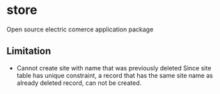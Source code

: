 store
=====

Open source electric comerce application package

Limitation
----------

* Cannot create site with name that was previously deleted
  Since site table has unique constraint, a record that has the same site name as already deleted record, can not be created.
